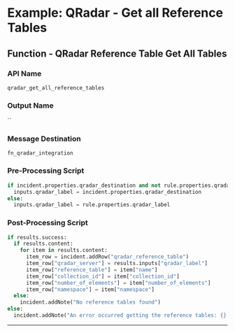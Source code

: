 <!--
    DO NOT MANUALLY EDIT THIS FILE
    THIS FILE IS AUTOMATICALLY GENERATED WITH resilient-sdk codegen
-->

# Example: QRadar - Get all Reference Tables

## Function - QRadar Reference Table Get All Tables

### API Name
`qradar_get_all_reference_tables`

### Output Name
``

### Message Destination
`fn_qradar_integration`

### Pre-Processing Script
```python
if incident.properties.qradar_destination and not rule.properties.qradar_label:
  inputs.qradar_label = incident.properties.qradar_destination
else:
  inputs.qradar_label = rule.properties.qradar_label
```

### Post-Processing Script
```python
if results.success:
  if results.content:
    for item in results.content:
      item_row = incident.addRow("qradar_reference_table")
      item_row["qradar_server"] = results.inputs["qradar_label"]
      item_row["reference_table"] = item["name"]
      item_row["collection_id"] = item["collection_id"]
      item_row["number_of_elements"] = item["number_of_elements"]
      item_row["namespace"] = item["namespace"]
  else:
    incident.addNote("No reference tables found")
else:
  incident.addNote("An error occurred getting the reference tables: {} from QRadar server: {}".format(results.reason, rule.properties.qradar_label))

```

---


